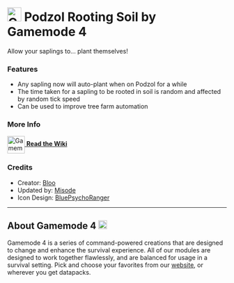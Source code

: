 # <img src="https://raw.githubusercontent.com/Gamemode4Dev/GM4_Datapacks/master/base/images/gm4_logo.png" alt="GM4 Logo" width="32" /> Podzol Rooting Soil by Gamemode 4<!--$pmc:delete-->

Allow your saplings to... plant themselves!<!--$pmc:headerSize-->

### Features
- Any sapling now will auto-plant when on Podzol for a while
- The time taken for a sapling to be rooted in soil is random and affected by random tick speed
- Can be used to improve tree farm automation

### More Info
[<img src="https://raw.githubusercontent.com/Gamemode4Dev/GM4_Datapacks/master/base/images/gm4_wiki_logo.png" alt="Gamemode 4 Wiki Logo" width="40" align="center"/> **Read the Wiki**](https://wiki.gm4.co/wiki/Podzol_Rooting_Soil)

### Credits
- Creator: [Bloo](https://twitter.com/Bloo_dev)
- Updated by: [Misode](https://twitter.com/misode_)
- Icon Design: [BluePsychoRanger](https://twitter.com/BluPsychoRanger)

---
## About Gamemode 4 <img src="https://raw.githubusercontent.com/Gamemode4Dev/GM4_Datapacks/master/base/images/gm4_logo.png" alt="Gamemode 4 Logo" width="20"/>
Gamemode 4 is a series of command-powered creations that are designed to change and enhance the survival experience. All of our modules are designed to work together flawlessly, and are balanced for usage in a survival setting. Pick and choose your favorites from our [website](https://gm4.co), or wherever you get datapacks.